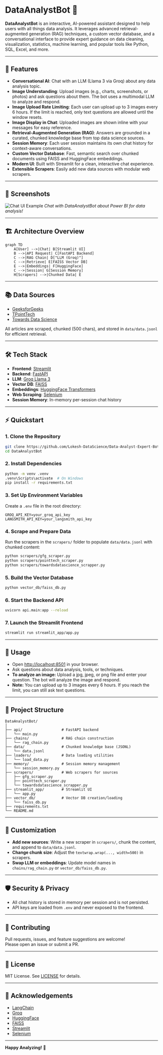 # DataAnalystBot 🤖

**DataAnalystBot** is an interactive, AI-powered assistant designed to help users with all things data analysis. It leverages advanced retrieval-augmented generation (RAG) techniques, a custom vector database, and a conversational interface to provide expert guidance on data cleaning, visualization, statistics, machine learning, and popular tools like Python, SQL, Excel, and more.

---

## 🚀 Features

- **Conversational AI**: Chat with an LLM (Llama 3 via Groq) about any data analysis topic.
- **Image Understanding**: Upload images (e.g., charts, screenshots, or photos) and ask questions about them. The bot uses a multimodal LLM to analyze and respond.
- **Image Upload Rate Limiting**: Each user can upload up to 3 images every 6 hours. If the limit is reached, only text questions are allowed until the window resets.
- **Image Display in Chat**: Uploaded images are shown inline with your messages for easy reference.
- **Retrieval-Augmented Generation (RAG)**: Answers are grounded in a curated, chunked knowledge base from top data science sources.
- **Session Memory**: Each user session maintains its own chat history for context-aware conversations.
- **Custom Vector Database**: Fast, semantic search over chunked documents using FAISS and HuggingFace embeddings.
- **Modern UI**: Built with Streamlit for a clean, interactive chat experience.
- **Extensible Scrapers**: Easily add new data sources with modular web scrapers.

---

## 📸 Screenshots

![Chat UI Example](https://github.com/user-attachments/assets/10652ec2-e53e-46a3-bb3c-13f2ccd7c34a)
*Chat with DataAnalystBot about Power BI for data analysis!*

---

## 🏗️ Architecture Overview

```mermaid
graph TD
    A[User] -->|Chat| B[Streamlit UI]
    B -->|API Request| C[FastAPI Backend]
    C -->|RAG Chain| D["LLM (Groq)"]
    C -->|Retrieve| E[FAISS Vector DB]
    E -->|Embeddings| F[HuggingFace]
    C -->|Session| G[Session Memory]
    H[Scrapers] -->|Chunked Data| E
```

---

## 📚 Data Sources

- [GeeksforGeeks](https://geeksforgeeks.org)
- [TPointTech](https://tpointtech.com)
- [Towards Data Science](https://towardsdatascience.com)

All articles are scraped, chunked (500 chars), and stored in `data/data.jsonl` for efficient retrieval.

---

## 🛠️ Tech Stack

- **Frontend**: [Streamlit](https://streamlit.io/)
- **Backend**: [FastAPI](https://fastapi.tiangolo.com/)
- **LLM**: [Groq Llama 3](https://groq.com/)
- **Vector DB**: [FAISS](https://github.com/facebookresearch/faiss)
- **Embeddings**: [HuggingFace Transformers](https://huggingface.co/)
- **Web Scraping**: [Selenium](https://selenium.dev/)
- **Session Memory**: In-memory per-session chat history

---

## ⚡ Quickstart

### 1. Clone the Repository

```bash
git clone https://github.com/Lokesh-DataScience/Data-Analyst-Expert-Bot.git
cd DataAnalystBot
```

### 2. Install Dependencies

```bash
python -m venv .venv
.venv\Scripts\activate  # On Windows
pip install -r requirements.txt
```

### 3. Set Up Environment Variables

Create a `.env` file in the root directory:

```env
GROQ_API_KEY=your_groq_api_key
LANGSMITH_API_KEY=your_langsmith_api_key
```

### 4. Scrape and Prepare Data

Run the scrapers in the `scrapers/` folder to populate `data/data.jsonl` with chunked content:

```bash
python scrapers/gfg_scraper.py
python scrapers/pointtech_scraper.py
python scrapers/towardsdatascience_scrapper.py
```

### 5. Build the Vector Database

```bash
python vector_db/faiss_db.py
```

### 6. Start the Backend API

```bash
uvicorn api.main:app --reload
```

### 7. Launch the Streamlit Frontend

```bash
streamlit run streamlit_app/app.py
```

---

## 💬 Usage

- Open [http://localhost:8501](http://localhost:8501) in your browser.
- Ask questions about data analysis, tools, or techniques.
- **To analyze an image:** Upload a jpg, jpeg, or png file and enter your question. The bot will analyze the image and respond.
- **Note:** You can upload up to 3 images every 6 hours. If you reach the limit, you can still ask text questions.

---

## 🧩 Project Structure

```
DataAnalystBot/
│
├── api/                  # FastAPI backend
│   └── main.py
├── chains/               # RAG chain construction
│   └── rag_chain.py
├── data/                 # Chunked knowledge base (JSONL)
│   └── data.jsonl
├── loaders/              # Data loading utilities
│   └── load_data.py
├── memory/               # Session memory management
│   └── session_memory.py
├── scrapers/             # Web scrapers for sources
│   ├── gfg_scraper.py
│   ├── pointtech_scraper.py
│   └── towardsdatascience_scrapper.py
├── streamlit_app/        # Streamlit UI
│   └── app.py
├── vector_db/            # Vector DB creation/loading
│   └── faiss_db.py
├── requirements.txt
└── README.md
```

---

## 📝 Customization

- **Add new sources**: Write a new scraper in `scrapers/`, chunk the content, and append to `data/data.jsonl`.
- **Change chunk size**: Adjust the `textwrap.wrap(..., width=500)` in scrapers.
- **Swap LLM or embeddings**: Update model names in `chains/rag_chain.py` or `vector_db/faiss_db.py`.

---

## 🛡️ Security & Privacy

- All chat history is stored in memory per session and is not persisted.
- API keys are loaded from `.env` and never exposed to the frontend.

---

## 🤝 Contributing

Pull requests, issues, and feature suggestions are welcome!  
Please open an issue or submit a PR.

---

## 📄 License

MIT License. See [LICENSE](LICENSE) for details.

---

## 🙏 Acknowledgements

- [LangChain](https://github.com/langchain-ai/langchain)
- [Groq](https://groq.com/)
- [HuggingFace](https://huggingface.co/)
- [FAISS](https://github.com/facebookresearch/faiss)
- [Streamlit](https://streamlit.io/)
- [Selenium](https://selenium.dev/)

---

**Happy Analyzing!** 🚀